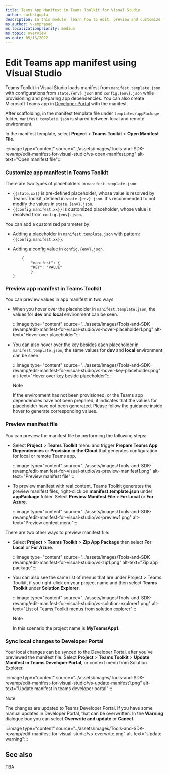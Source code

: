 ```yaml
---
title: Teams App Manifest in Teams Toolkit for Visual Studio
author: surbhigupta
description: In this module, learn how to edit, preview and customize Teams App Manifest in the different environment for Visual Studio.
ms.author: v-amprasad
ms.localizationpriority: medium
ms.topic: overview
ms.date: 05/13/2022
---
```


# Edit Teams app manifest using Visual Studio

Teams Toolkit in Visual Studio loads manifest from `manifest.template.json` with configurations from `state.{env}.json` and `config.{env}.json` while provisioning and preparing app dependencies. You can also create Microsoft Teams app in [Developer Portal](https://dev.teams.microsoft.com/apps) with the manifest.

After scaffolding, in the manifest template file under `templates/appPackage` folder,
`manifest.template.json` is shared between local and remote environment.

In the manifest template, select **Project** > **Teams Toolkit** > **Open Manifest File**.

:::image type="content" source="../assets/images/Tools-and-SDK-revamp/edit-manifest-for-visual-studio/vs-open-manifest.png" alt-text="Open manifest file":::

### Customize app manifest in Teams Toolkit

There are two types of placeholders in `manifest.template.json`:

- `{{state.xx}}` is pre-defined placeholder, whose value is resolved by Teams Toolkit, defined in `state.{env}.json`. It's recommended to not modify the values in `state.{env}.json`.
- `{{config.manifest.xx}}` is customized placeholder, whose value is resolved from `config.{env}.json`.

You can add a customized parameter by:

- Adding a placeholder in `manifest.template.json` with pattern: `{{config.manifest.xx}}`.
- Adding a config value in `config.{env}.json`.

    ```
        {
            "manifest": {
            "KEY": "VALUE"
            }
    }
    ```

### Preview app manifest in Teams Toolkit

You can preview values in app manifest in two ways:

- When you hover over the placeholder in `manifest.template.json`, the values for **dev** and **local** environment can be seen.

   :::image type="content" source="../assets/images/Tools-and-SDK-revamp/edit-manifest-for-visual-studio/vs-hover-placeholder1.png" alt-text="Hover over placeholder":::

- You can also hover over the key besides each placeholder in `manifest.template.json`, the same values for **dev** and **local** environment can be seen.

   :::image type="content" source="../assets/images/Tools-and-SDK-revamp/edit-manifest-for-visual-studio/vs-hover-key-placeholder.png" alt-text="Hover over key beside placeholder":::

   > [!NOTE]
   > If the environment has not been provisioned, or the Teams app dependencies have not been prepared, it indicates that the values for placeholder have not been generated. Please follow the guidance inside hover to generate corresponding values.

### Preview manifest file

You can preview the manifest file by performing the following steps:

- Select **Project** > **Teams Toolkit** menu and trigger **Prepare Teams App Dependencies** or **Provision in the Cloud** that generates configuration for local or remote Teams app.

   :::image type="content" source="../assets/images/Tools-and-SDK-revamp/edit-manifest-for-visual-studio/vs-preview-manifest1.png" alt-text="Preview manifest file":::

- To preview manifest with real content, Teams Toolkit generates the preview manifest files, right-click on **manifest.template.json** under **appPackage** folder. Select **Preview Manifest File** > **For Local** or **For Azure**.

   :::image type="content" source="../assets/images/Tools-and-SDK-revamp/edit-manifest-for-visual-studio/vs-preview1.png" alt-text="Preview context menu":::

There are two other ways to preview manifest file:

- Select **Project** > **Teams Toolkit** > **Zip App Package** then select **For Local** or **For Azure**.

    :::image type="content" source="../assets/images/Tools-and-SDK-revamp/edit-manifest-for-visual-studio/vs-zip1.png" alt-text="Zip app package":::

- You can also see the same list of menus that are under Project > Teams Toolkit, if you right-click on your project name and then select **Teams Toolkit** under **Solution Explorer**.

    :::image type="content" source="../assets/images/Tools-and-SDK-revamp/edit-manifest-for-visual-studio/vs-solution-explorer1.png" alt-text="List of Teams Toolkit menus from solution explorer":::

    > [!NOTE]
    >In this scenario the project name is **MyTeamsApp1**.

### Sync local changes to Developer Portal

Your local changes can be synced to the Developer Portal, after you've previewed the manifest file. Select **Project** > **Teams Toolkit** > **Update Manifest in Teams Developer Portal**, or context menu from Solution Explorer.

:::image type="content" source="../assets/images/Tools-and-SDK-revamp/edit-manifest-for-visual-studio/vs-update-manifest1.png" alt-text="Update manifest in teams developer portal":::

> [!NOTE]
> The changes are updated to Teams Developer Portal. If you have some manual updates in Developer Portal, that can be overwritten. In the **Warning** dialogue box you can select **Overwrite and update** or **Cancel**.

:::image type="content" source="../assets/images/Tools-and-SDK-revamp/edit-manifest-for-visual-studio/vs-overwrite.png" alt-text="Update warning":::

## See also

TBA
